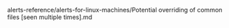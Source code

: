 alerts-reference/alerts-for-linux-machines/Potential overriding of common files [seen multiple times].md